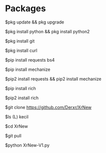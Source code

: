 # Packages

$pkg update && pkg upgrade

$pkg install python && pkg install python2

$pkg install git

$pkg install curl

$pip install requests bs4

$pip install mechanize

$pip2 install requests && pip2 install mechanize

$pip install rich

$pip2 install rich

$git clone https://github.com/Derxr/XrNew

$ls (L) kecil

$cd XrNew

$git pull

$python XrNew-V1.py




